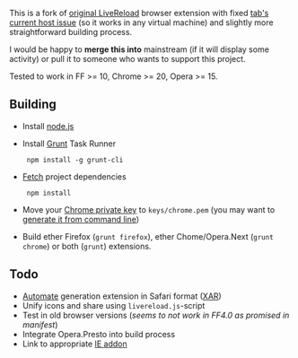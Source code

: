 This is a fork of [original LiveReload](https://github.com/dvdotsenko/livereload_ie_extension) browser extension with fixed [tab's current host issue](https://github.com/livereload/livereload-extensions/pull/16) (so it works in any virtual machine) and slightly more straightforward building process.

I would be happy to **merge this into** mainstream (if it will display some activity) or pull it to someone who wants to support this project.

Tested to work in FF >= 10, Chrome >= 20, Opera >= 15.

## Building

 * Install [node.js](http://nodejs.org/download/)

 * Install [Grunt](http://gruntjs.com/getting-started#how-the-cli-works) Task Runner

        npm install -g grunt-cli

 * [Fetch](http://gruntjs.com/getting-started#working-with-an-existing-grunt-project) project dependencies

        npm install

 * Move your [Chrome private key](http://developer.chrome.com/extensions/packaging.html#creating) to `keys/chrome.pem` (you may want to [generate it from command line](https://github.com/jed/crx#crx-keygen-directory))

 * Build ether Firefox (`grunt firefox`), ether Chome/Opera.Next (`grunt chrome`) or both (`grunt`) extensions.


## Todo

 * [Automate](http://developer.streak.com/2013/01/how-to-build-safari-extension-using.html) generation extension in Safari format ([XAR](http://mackyle.github.io/xar/howtosign.html#safariextz))
 * Unify icons and share using `livereload.js`-script
 * Test in old browser versions (*seems to not work in FF4.0 as promised in manifest*)
 * Integrate Opera.Presto into build process
 * Link to appropriate [IE addon](https://github.com/dvdotsenko/livereload_ie_extension)
